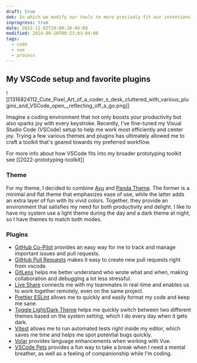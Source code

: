 ```yaml
---
draft: true
dek: In which we modify our tools to more precisely fit our intentions
inprogress: true
date: 2022-11-02T20:00:38-04:00
modified: 2024-09-20T00:23:03-04:00
tags:
  - code
  - vue
  - process
---
```


## My VSCode setup and favorite plugins

![[1316824112_Cute_Pixel_Art_of_a_coder_s_desk_cluttered_with_various_plugins_and_VSCode_open__reflecting_off_a_go.png]]

Imagine a coding environment that not only boosts your productivity but also sparks joy with every keystroke. Recently, I've fine-tuned my Visual Studio Code (VSCode) setup to help me work most efficiently and center joy. Trying a few various themes and plugins has ultimately allowed me to craft a toolkit that's geared towards my preferred workflow.

For more info about how VSCode fits into my broader prototyping toolkit see [[2022-prototyping-toolkit]]

### Theme

For my theme, I decided to combine [Ayu](https://marketplace.visualstudio.com/items?itemName=teabyii.ayu) and [Panda Theme](https://marketplace.visualstudio.com/items?itemName=tinkertrain.theme-panda). The former is a minimal and flat theme that emphasizes ease of use, while the latter adds an extra layer of fun with its vivid colors. Together, they provide an environment that satisfies my need for both productivity and delight. I like to have my system use a light theme during the day and a dark theme at night, so I have themes to match both modes.

### Plugins
- [GitHub Co-Pilot](https://marketplace.visualstudio.com/items?itemName=GitHub.copilot) provides an easy way for me to track and manage important issues and pull requests.
- [GitHub Pull Requests](https://marketplace.visualstudio.com/items?itemName=GitHub.vscode-pull-request-github) makes it easy to create new pull requests right from vscode.
- [GitLens](https://marketplace.visualstudio.com/items?itemName=eamodio.gitlens) helps me better understand who wrote what and when, making collaboration and debugging a lot less stressful.
- [Live Share](https://marketplace.visualstudio.com/items?itemName=MS-vsliveshare.vsliveshare) connects me with my teammates in real-time and enables us to work together remotely, even on the same project.
- [Prettier ESLint](https://marketplace.visualstudio.com/items?itemName=dbaeumer.vscode-eslint) allows me to quickly and easily format my code and keep me sane.
- [Toggle Light/Dark Theme](https://marketplace.visualstudio.com/items?itemName=danielgjackson.auto-dark-mode-windows) helps me quickly switch between two different themes based on the system setting, which I do every day when it gets dark.
- [Vitest](https://marketplace.visualstudio.com/items?itemName=ZixuanChen.vitest-explorer) allows me to run automated tests right inside my editor, which saves me time and helps me spot potential bugs quickly.
- [Volar](https://marketplace.visualstudio.com/items?itemName=Vue.volar) provides language enhancements when working with Vue.
- [VSCode Pets](https://marketplace.visualstudio.com/items?itemName=tonybaloney.vscode-pets) provides a fun way to take a break when I need a mental breather, as well as a feeling of companionship while I'm coding.
